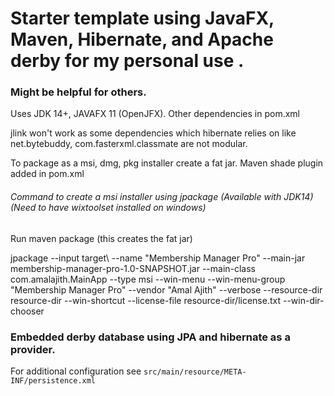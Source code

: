 # Starter template using JavaFX, Maven, Hibernate, and Apache derby for my personal use .
### Might be helpful for others.

Uses JDK 14+, JAVAFX 11 (OpenJFX). Other dependencies in pom.xml

jlink won't work as some dependencies which hibernate relies on like net.bytebuddy, com.fasterxml.classmate 
are not modular.


To package as a msi, dmg, pkg installer create a fat jar. Maven shade plugin added in pom.xml

###### Command to create a msi installer using jpackage (Available with JDK14) (Need to have wixtoolset installed on windows)
Run maven package (this creates the fat jar)

jpackage --input target\ --name "Membership Manager Pro" --main-jar membership-manager-pro-1.0-SNAPSHOT.jar --main-class com.amalajith.MainApp --type msi --win-menu --win-menu-group "Membership Manager Pro" --vendor "Amal Ajith" --verbose --resource-dir resource-dir --win-shortcut --license-file resource-dir/license.txt --win-dir-chooser

### Embedded derby database using JPA and hibernate as a provider.
For additional configuration see `src/main/resource/META-INF/persistence.xml`